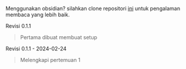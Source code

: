 Menggunakan obsidian? silahkan clone repositori [ini](http://shariyl.cloud) untuk pengalaman membaca yang lebih baik.


Revisi 0.1.1
> Pertama dibuat membuat setup

Revisi 0.1.1 - 2024-02-24
> Melengkapi pertemuan 1

